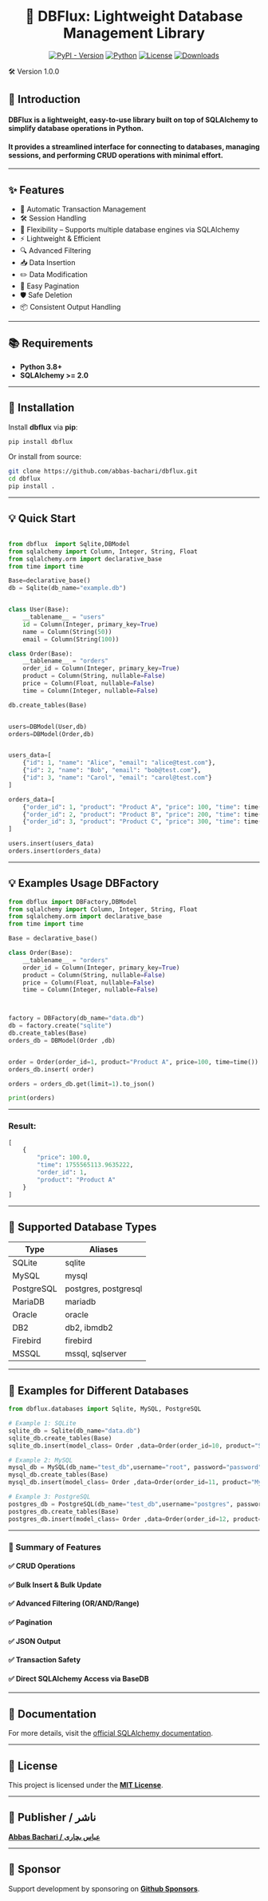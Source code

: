 <h1 align="center">🚀 DBFlux: Lightweight Database Management Library</h1>

<p align="center">
<a href="https://pypi.org/project/dbflux/"><img src="https://img.shields.io/pypi/v/dbflux?style=plastic" alt="PyPI - Version"></a>
<a href="https://github.com/abbas-bachari/dbflux"><img src="https://img.shields.io/badge/Python%20-3.8+-green?style=plastic&logo=Python" alt="Python"></a>
  <a href="https://pypi.org/project/dbflux/"><img src="https://img.shields.io/pypi/l/dbflux?style=plastic" alt="License"></a>
  <a href="https://pepy.tech/project/dbflux"><img src="https://pepy.tech/badge/dbflux?style=flat-plastic" alt="Downloads"></a>
</p

## 🛠️ Version 1.0.0

## 🌟 **Introduction**

#### **DBFlux** is a lightweight, easy-to-use library built on top of **SQLAlchemy** to simplify database operations in Python.  

#### It provides a streamlined interface for **connecting to databases**, **managing sessions**, and **performing CRUD operations** with minimal effort.

---

## ✨ **Features**

* 🔁 Automatic Transaction Management
* 🛠️ Session Handling
* 🔗 Flexibility – Supports multiple database engines via SQLAlchemy
* ⚡ Lightweight & Efficient
* 🔍 Advanced Filtering
* 📥 Data Insertion
* ✏️ Data Modification
* 📄 Easy Pagination
* 🛡️ Safe Deletion
* 📦 Consistent Output Handling

---

## 📚 **Requirements**

* **Python 3.8+**
* **SQLAlchemy >= 2.0**

---

## 🔧 **Installation**

Install **dbflux** via **pip**:

```bash
pip install dbflux
```

Or install from source:

```bash
git clone https://github.com/abbas-bachari/dbflux.git
cd dbflux
pip install .
```

---


## 💡 **Quick Start**

```python

from dbflux  import Sqlite,DBModel
from sqlalchemy import Column, Integer, String, Float
from sqlalchemy.orm import declarative_base
from time import time

Base=declarative_base()
db = Sqlite(db_name="example.db")


class User(Base):
    __tablename__ = "users"
    id = Column(Integer, primary_key=True)
    name = Column(String(50))
    email = Column(String(100))

class Order(Base):
    __tablename__ = "orders"
    order_id = Column(Integer, primary_key=True)
    product = Column(String, nullable=False)
    price = Column(Float, nullable=False)
    time = Column(Integer, nullable=False)

db.create_tables(Base)


users=DBModel(User,db)
orders=DBModel(Order,db)


users_data=[
    {"id": 1, "name": "Alice", "email": "alice@test.com"},
    {"id": 2, "name": "Bob", "email": "bob@test.com"},
    {"id": 3, "name": "Carol", "email": "carol@test.com"}
]

orders_data=[
    {"order_id": 1, "product": "Product A", "price": 100, "time": time()},
    {"order_id": 2, "product": "Product B", "price": 200, "time": time()},
    {"order_id": 3, "product": "Product C", "price": 300, "time": time()}
]

users.insert(users_data)
orders.insert(orders_data)

```

---

## 💡 **Examples Usage DBFactory**

```python
from dbflux import DBFactory,DBModel
from sqlalchemy import Column, Integer, String, Float
from sqlalchemy.orm import declarative_base
from time import time

Base = declarative_base()

class Order(Base):
    __tablename__ = "orders"
    order_id = Column(Integer, primary_key=True)
    product = Column(String, nullable=False)
    price = Column(Float, nullable=False)
    time = Column(Integer, nullable=False)



factory = DBFactory(db_name="data.db")
db = factory.create("sqlite")
db.create_tables(Base)
orders_db = DBModel(Order ,db)


order = Order(order_id=1, product="Product A", price=100, time=time())
orders_db.insert( order)

orders = orders_db.get(limit=1).to_json()

print(orders)
```

---

### Result:

```python
[
    {
        "price": 100.0,
        "time": 1755565113.9635222,
        "order_id": 1,
        "product": "Product A"
    }
]
```

---

## 🔹 Supported Database Types

| Type       | Aliases              |
| ---------- | -------------------- |
| SQLite     | sqlite               |
| MySQL      | mysql                |
| PostgreSQL | postgres, postgresql |
| MariaDB    | mariadb              |
| Oracle     | oracle               |
| DB2        | db2, ibmdb2          |
| Firebird   | firebird             |
| MSSQL      | mssql, sqlserver     |

---

## 🔹 Examples for Different Databases

```python
from dbflux.databases import Sqlite, MySQL, PostgreSQL

# Example 1: SQLite
sqlite_db = Sqlite(db_name="data.db")
sqlite_db.create_tables(Base)
sqlite_db.insert(model_class= Order ,data=Order(order_id=10, product="SQLite Product", price=50, time=time()))

# Example 2: MySQL
mysql_db = MySQL(db_name="test_db",username="root", password="password", host="localhost", )
mysql_db.create_tables(Base)
mysql_db.insert(model_class= Order ,data=Order(order_id=11, product="MySQL Product", price=60, time=time()))

# Example 3: PostgreSQL
postgres_db = PostgreSQL(db_name="test_db",username="postgres", password="secret", host="localhost")
postgres_db.create_tables(Base)
postgres_db.insert(model_class= Order ,data=Order(order_id=12, product="PostgreSQL Product", price=70, time=time()))
```

---

### 🎯 Summary of Features

#### ✅ CRUD Operations  

#### ✅ Bulk Insert & Bulk Update  

#### ✅ Advanced Filtering (OR/AND/Range)  

#### ✅ Pagination  

#### ✅ JSON Output  

#### ✅ Transaction Safety  

#### ✅ Direct SQLAlchemy Access via BaseDB  

---

## 📖 **Documentation**

For more details, visit the [official SQLAlchemy documentation](https://docs.sqlalchemy.org/).

---

## 📜 **License**

This project is licensed under the **[MIT License](LICENSE)**.

---

## 👤 **Publisher / ناشر**

**[Abbas Bachari / عباس بچاری](https://github.com/abbas-bachari)**

---

## 💖 **Sponsor**

Support development by sponsoring on **[Github Sponsors](https://github.com/sponsors/abbas-bachari)**.
